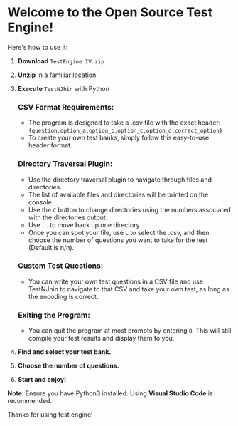 # Welcome to the Open Source Test Engine!

Here's how to use it:

1. **Download** `TestEngine IV.zip`
2. **Unzip** in a familiar location
3. **Execute** `TestNJhin` with Python

    ### CSV Format Requirements:
    - The program is designed to take a .csv file with the exact header:
      `{question,option_a,option_b,option_c,option_d,correct_option}`
    - To create your own test banks, simply follow this easy-to-use header format.

    ### Directory Traversal Plugin:
    - Use the directory traversal plugin to navigate through files and directories.
    - The list of available files and directories will be printed on the console.
    - Use the `C` button to change directories using the numbers associated with the directories output.
    - Use `..` to move back up one directory.
    - Once you can spot your file, use `L` to select the .csv, and then choose the number of questions you want to take for the test (Default is n/n).

    ### Custom Test Questions:
    - You can write your own test questions in a CSV file and use TestNJhin to navigate to that CSV and take your own test, as long as the encoding is correct.

    ### Exiting the Program:
    - You can quit the program at most prompts by entering `Q`. This will still compile your test results and display them to you.

4. **Find and select your test bank.**
5. **Choose the number of questions.**
6. **Start and enjoy!**

**Note**: Ensure you have Python3 installed. Using **Visual Studio Code** is recommended.

Thanks for using test engine!
